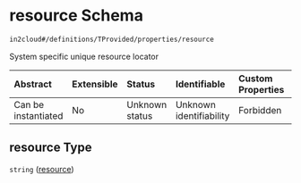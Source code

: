 # resource Schema

```txt
in2cloud#/definitions/TProvided/properties/resource
```

System specific unique resource locator

| Abstract            | Extensible | Status         | Identifiable            | Custom Properties | Additional Properties | Access Restrictions | Defined In                                                                     |
| :------------------ | :--------- | :------------- | :---------------------- | :---------------- | :-------------------- | :------------------ | :----------------------------------------------------------------------------- |
| Can be instantiated | No         | Unknown status | Unknown identifiability | Forbidden         | Allowed               | none                | [TDSLRoot.schema.json*](../schema/TDSLRoot.schema.json "open original schema") |

## resource Type

`string` ([resource](tdslroot-definitions-tprovided-properties-resource.md))
